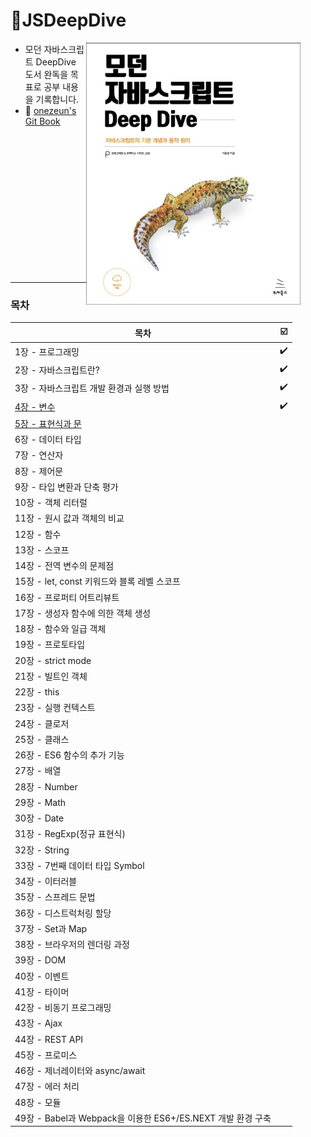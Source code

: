 # 🦎JSDeepDive

<figure><img src=".gitbook/assets/282458389-a688ff44-7e93-441c-b495-ab5759b529ec.png" alt="" width="343" align="right"><figcaption></figcaption></figure>

- 모던 자바스크립트 DeepDive 도서 완독을 목표로 공부 내용을 기록합니다.
- 📖 [onezeun's Git Book](https://onezeun.gitbook.io/jsdeepdive)

<br />
<br />
<br />
<br />
<br />
<br />
<br />
<br />
<br />
<br />
<br />
<br />
<br />

---

### 목차

| 목차                                                        | ☑️  |
| ----------------------------------------------------------- | --- |
| 1장 - 프로그래밍                                            | ✔️  |
| 2장 - 자바스크립트란?                                       | ✔️  |
| 3장 - 자바스크립트 개발 환경과 실행 방법                    | ✔️  |
| [4장 - 변수](ch.4-10/ch.4_변수/README.md)                  | ✔️  |
| [5장 - 표현식과 문](ch.4-10/ch.5_표현식과문/README.md)     |     |
| 6장 - 데이터 타입                                           |     |
| 7장 - 연산자                                                |     |
| 8장 - 제어문                                                |     |
| 9장 - 타입 변환과 단축 평가                                 |     |
| 10장 - 객체 리터럴                                          |     |
| 11장 - 원시 값과 객체의 비교                                |     |
| 12장 - 함수                                                 |     |
| 13장 - 스코프                                               |     |
| 14장 - 전역 변수의 문제점                                   |     |
| 15장 - let, const 키워드와 블록 레벨 스코프                 |     |
| 16장 - 프로퍼티 어트리뷰트                                  |     |
| 17장 - 생성자 함수에 의한 객체 생성                         |     |
| 18장 - 함수와 일급 객체                                     |     |
| 19장 - 프로토타입                                           |     |
| 20장 - strict mode                                          |     |
| 21장 - 빌트인 객체                                          |     |
| 22장 - this                                                 |     |
| 23장 - 실행 컨텍스트                                        |     |
| 24장 - 클로저                                               |     |
| 25장 - 클래스                                               |     |
| 26장 - ES6 함수의 추가 기능                                 |     |
| 27장 - 배열                                                 |     |
| 28장 - Number                                               |     |
| 29장 - Math                                                 |     |
| 30장 - Date                                                 |     |
| 31장 - RegExp(정규 표현식)                                  |     |
| 32장 - String                                               |     |
| 33장 - 7번째 데이터 타입 Symbol                             |     |
| 34장 - 이터러블                                             |     |
| 35장 - 스프레드 문법                                        |     |
| 36장 - 디스트럭처링 할당                                    |     |
| 37장 - Set과 Map                                            |     |
| 38장 - 브라우저의 렌더링 과정                               |     |
| 39장 - DOM                                                  |     |
| 40장 - 이벤트                                               |     |
| 41장 - 타이머                                               |     |
| 42장 - 비동기 프로그래밍                                    |     |
| 43장 - Ajax                                                 |     |
| 44장 - REST API                                             |     |
| 45장 - 프로미스                                             |     |
| 46장 - 제너레이터와 async/await                             |     |
| 47장 - 에러 처리                                            |     |
| 48장 - 모듈                                                 |     |
| 49장 - Babel과 Webpack을 이용한 ES6+/ES.NEXT 개발 환경 구축 |     |
